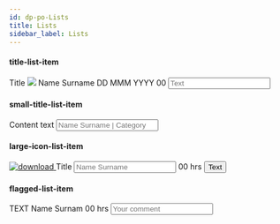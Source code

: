 ```yaml
---
id: dp-po-Lists
title: Lists
sidebar_label: Lists
---
```


<h4>title-list-item</h4>
<form class="dp-po-list dp-po-title-list-item">
	<span class="dp-po-title-item">Title</span>
	<span class="dp-po-subtitle ">
		<span class="dp-po-Avatar"><img class="dp-po-Avatar-icon" src="/img/docs/avatar.png"></span>
		Name Surname
		<span class="dp-po-Icon Icon--ticket-created"></span>
		DD MMM YYYY
		<span class="dp-po-Icon Icon--text-created"></span>
		00
	</span>
	<input type="" name="" placeholder="Text">
</form>

<h4>small-title-list-item</h4>
<form class="dp-po-list dp-po-title-list-item small--title-list-item">
	<span class="dp-po-title-item">
		<span class="label-knowledgebase">
			<span class="dp-po-Icon Icon--knowledgebase"></span>
			Content
		</span>
		<span class="dp-po-label label--time">
			<span class="dp-po-Icon Icon--clock Icon--primary"></span>
			text
		</span>
	</span>
	<input type="" name="" placeholder="Name Surname | Category" class="dp-po-input-avatar">
</form>

<h4>large-icon-list-item</h4>
<form class="dp-po-list dp-po-title-list-item large--title-list-item">
	<a href="#" download=""  class="dp-po-zip">
		<img src="../../img/docs/zip-file.svg" alt="download"/>
	</a>
	<span>
		<span class="dp-po-title-item">Title</span>
		<span class="dp-po-large-input">
			<input type="" name="" placeholder="Name Surname" class="dp-po-input-avatar">
			<span class="dp-po-label label--time-box">
				<span class="dp-po-Icon Icon--clock Icon--primary"></span>
				00 hrs
			</span>
		</span>
	</span>
	<button class="dp-po-Button Button--texticon">
		<span>Text</span>
		<span class="dp-po-Icon Icon--download"></span>
	</button>
</form>

<h4>flagged-list-item</h4>
<form class="dp-po-list dp-po-title-list-item flagged--item">
	<span class="dp-po-title-item">TEXT</span>
	<span class="dp-po-subtitle">
		<span class="dp-po-username">
			<span class="dp-po-Icon Icon--medium-avatar"></span>
			Name Surnam
		</span>
		<span class="dp-po-label label--time-box">
			<span class="dp-po-Icon Icon--clock Icon--primary"></span>
			00 hrs
		</span>
	</span>
	<input type="" name="" placeholder="Your comment">
</form>
